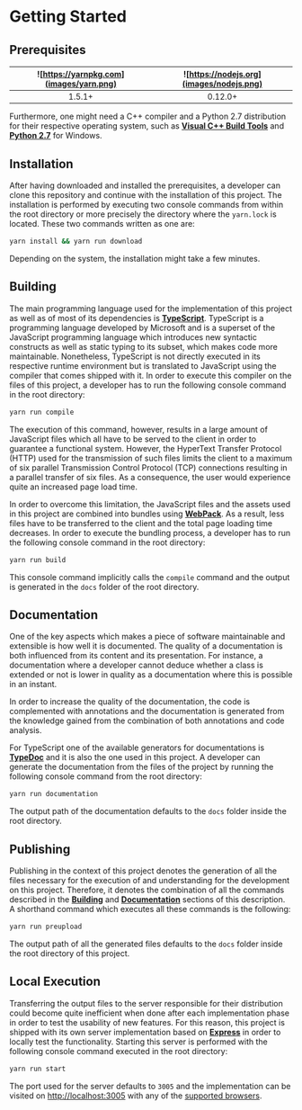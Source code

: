 # Getting Started

## Prerequisites
| ![https://yarnpkg.com](images/yarn.png) | ![https://nodejs.org](images/nodejs.png) |
| :----: | :-----: |
| 1.5.1+ | 0.12.0+ |

Furthermore, one might need a C++ compiler and a Python 2.7 distribution for their
respective operating system, such as
[**Visual C++ Build Tools**](http://landinghub.visualstudio.com/visual-cpp-build-tools) and
[**Python 2.7**](https://www.python.org/downloads) for Windows.

## Installation
After having downloaded and installed the prerequisites, a developer can clone this repository
and continue with the installation of this project. The installation is performed by executing
two console commands from within the root directory or more precisely the directory where the
`yarn.lock` is located. These two commands written as one are:

```bash
yarn install && yarn run download
```

Depending on the system, the installation might take a few minutes.

## Building
The main programming language used for the implementation of this project as well as of most of
its dependencies is [**TypeScript**](https://www.typescriptlang.org). TypeScript is a
programming language developed by Microsoft and is a superset of the JavaScript programming
language which introduces new syntactic constructs as well as static typing to its subset,
which makes code more maintainable. Nonetheless, TypeScript is not directly executed in its
respective runtime environment but is translated to JavaScript using the compiler that comes
shipped with it. In order to execute this compiler on the files of this project, a developer
has to run the following console command in the root directory:

```bash
yarn run compile
```

The execution of this command, however, results in a large amount of JavaScript files which
all have to be served to the client in order to guarantee a functional system. However, the
HyperText Transfer Protocol (HTTP) used for the transmission of such files limits the client
to a maximum of six parallel Transmission Control Protocol (TCP) connections resulting in a
parallel transfer of six files. As a consequence, the user would experience quite an
increased page load time.

In order to overcome this limitation, the JavaScript files and the assets used in this
project are combined into bundles using [**WebPack**](https://webpack.js.org/). As a result,
less files have to be transferred to the client and the total page loading time decreases.
In order to execute the bundling process, a developer has to run the following console
command in the root directory:

```bash
yarn run build
```

This console command implicitly calls the `compile` command and the output is generated in
the `docs` folder of the root directory.

## Documentation
One of the key aspects which makes a piece of software maintainable and extensible is how well
it is documented. The quality of a documentation is both influenced from its content and its
presentation. For instance, a documentation where a developer cannot deduce whether a class
is extended or not is lower in quality as a documentation where this is possible in an instant.

In order to increase the quality of the documentation, the code is complemented with
annotations and the documentation is generated from the knowledge gained from the combination
of both annotations and code analysis.

For TypeScript one of the available generators for documentations is
[**TypeDoc**](http://typedoc.org/) and it is also the one used in this project. A developer
can generate the documentation from the files of the project by running the following console
command from the root directory:

```bash
yarn run documentation
```

The output path of the documentation defaults to the `docs` folder inside the root
directory.

## Publishing
Publishing in the context of this project denotes the generation of all the files necessary
for the execution of and understanding for the development on this project. Therefore, it
denotes the combination of all the commands described in the [__Building__](#building) and
[__Documentation__](#documentation) sections of this description. A shorthand command which
executes all these commands is the following:

```bash
yarn run preupload
```

The output path of all the generated files defaults to the `docs` folder inside the root
directory of this project.

## Local Execution
Transferring the output files to the server responsible for their distribution could become
quite inefficient when done after each implementation phase in order to test the usability of
new features. For this reason, this project is shipped with its own server implementation
based on [**Express**](http://expressjs.com) in order to locally test the functionality.
Starting this server is performed with the following console command executed in the root
directory:

```bash
yarn run start
```

The port used for the server defaults to `3005` and the implementation can be visited on
[http://localhost:3005](http://localhost:3005) with any of the
[supported browsers](../README.md#browser-support).